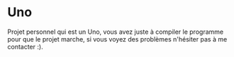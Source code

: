 # Uno
Projet personnel qui est un Uno, vous avez juste à compiler le programme pour que le projet marche, si vous voyez des problèmes n'hésiter pas à me contacter :).
